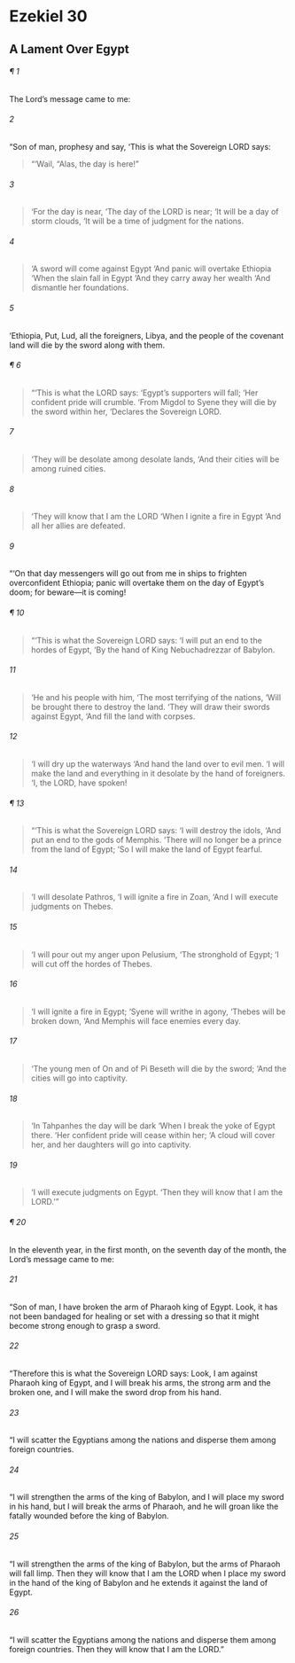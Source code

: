 # Ezekiel 30
## A Lament Over Egypt
###### ¶ 1
The Lord’s message came to me:
###### 2
“Son of man, prophesy and say, ‘This is what the Sovereign LORD says:
> “‘Wail, “Alas, the day is here!”
###### 3
> ‘For the day is near,
> ‘The day of the LORD is near;
> ‘It will be a day of storm clouds,
> ‘It will be a time of judgment for the nations.
###### 4
> ‘A sword will come against Egypt
> ‘And panic will overtake Ethiopia
> ‘When the slain fall in Egypt
> ‘And they carry away her wealth
> ‘And dismantle her foundations.
###### 5
‘Ethiopia, Put, Lud, all the foreigners, Libya, and the people of the covenant land will die by the sword along with them.
###### ¶ 6
> “‘This is what the LORD says:
> ‘Egypt’s supporters will fall;
> ‘Her confident pride will crumble.
> ‘From Migdol to Syene they will die by the sword within her,
> ‘Declares the Sovereign LORD.
###### 7
> ‘They will be desolate among desolate lands,
> ‘And their cities will be among ruined cities.
###### 8
> ‘They will know that I am the LORD
> ‘When I ignite a fire in Egypt
> ‘And all her allies are defeated.
###### 9
“‘On that day messengers will go out from me in ships to frighten overconfident Ethiopia; panic will overtake them on the day of Egypt’s doom; for beware—it is coming!
###### ¶ 10
> “‘This is what the Sovereign LORD says:
> ‘I will put an end to the hordes of Egypt,
> ‘By the hand of King Nebuchadrezzar of Babylon.
###### 11
> ‘He and his people with him,
> ‘The most terrifying of the nations,
> ‘Will be brought there to destroy the land.
> ‘They will draw their swords against Egypt,
> ‘And fill the land with corpses.
###### 12
> ‘I will dry up the waterways
> ‘And hand the land over to evil men.
> ‘I will make the land and everything in it desolate by the hand of foreigners.
> ‘I, the LORD, have spoken!
###### ¶ 13
> “‘This is what the Sovereign LORD says:
> ‘I will destroy the idols,
> ‘And put an end to the gods of Memphis.
> ‘There will no longer be a prince from the land of Egypt;
> ‘So I will make the land of Egypt fearful.
###### 14
> ‘I will desolate Pathros,
> ‘I will ignite a fire in Zoan,
> ‘And I will execute judgments on Thebes.
###### 15
> ‘I will pour out my anger upon Pelusium,
> ‘The stronghold of Egypt;
> ‘I will cut off the hordes of Thebes.
###### 16
> ‘I will ignite a fire in Egypt;
> ‘Syene will writhe in agony,
> ‘Thebes will be broken down,
> ‘And Memphis will face enemies every day.
###### 17
> ‘The young men of On and of Pi Beseth will die by the sword;
> ‘And the cities will go into captivity.
###### 18
> ‘In Tahpanhes the day will be dark
> ‘When I break the yoke of Egypt there.
> ‘Her confident pride will cease within her;
> ‘A cloud will cover her, and her daughters will go into captivity.
###### 19
> ‘I will execute judgments on Egypt.
> ‘Then they will know that I am the LORD.’”
###### ¶ 20
In the eleventh year, in the first month, on the seventh day of the month, the Lord’s message came to me:
###### 21
“Son of man, I have broken the arm of Pharaoh king of Egypt. Look, it has not been bandaged for healing or set with a dressing so that it might become strong enough to grasp a sword.
###### 22
“Therefore this is what the Sovereign LORD says: Look, I am against Pharaoh king of Egypt, and I will break his arms, the strong arm and the broken one, and I will make the sword drop from his hand.
###### 23
“I will scatter the Egyptians among the nations and disperse them among foreign countries.
###### 24
“I will strengthen the arms of the king of Babylon, and I will place my sword in his hand, but I will break the arms of Pharaoh, and he will groan like the fatally wounded before the king of Babylon.
###### 25
“I will strengthen the arms of the king of Babylon, but the arms of Pharaoh will fall limp. Then they will know that I am the LORD when I place my sword in the hand of the king of Babylon and he extends it against the land of Egypt.
###### 26
“I will scatter the Egyptians among the nations and disperse them among foreign countries. Then they will know that I am the LORD.”
